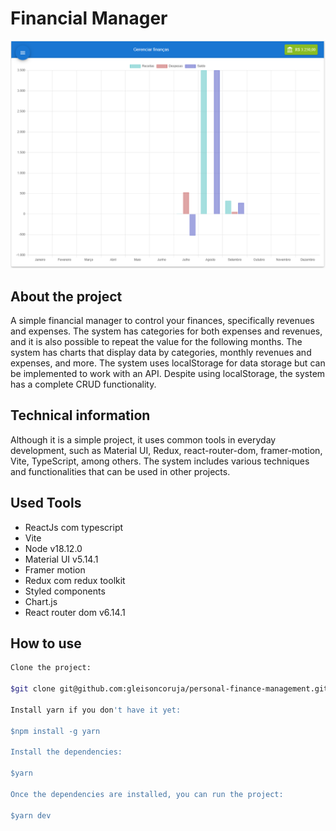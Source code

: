 # Financial Manager

![Alt text](image.png)

## About the project

A simple financial manager to control your finances, specifically revenues and expenses. The system has categories for both expenses and revenues, and it is also possible to repeat the value for the following months. The system has charts that display data by categories, monthly revenues and expenses, and more. The system uses localStorage for data storage but can be implemented to work with an API. Despite using localStorage, the system has a complete CRUD functionality.

## Technical information

Although it is a simple project, it uses common tools in everyday development, such as Material UI, Redux, react-router-dom, framer-motion, Vite, TypeScript, among others. The system includes various techniques and functionalities that can be used in other projects.


## Used Tools

- ReactJs com typescript
- Vite
- Node v18.12.0
- Material UI v5.14.1
- Framer motion
- Redux com redux toolkit
- Styled components
- Chart.js
- React router dom v6.14.1


## How to use

```sh
Clone the project:

$git clone git@github.com:gleisoncoruja/personal-finance-management.git

Install yarn if you don't have it yet:

$npm install -g yarn

Install the dependencies:

$yarn

Once the dependencies are installed, you can run the project:

$yarn dev

```
